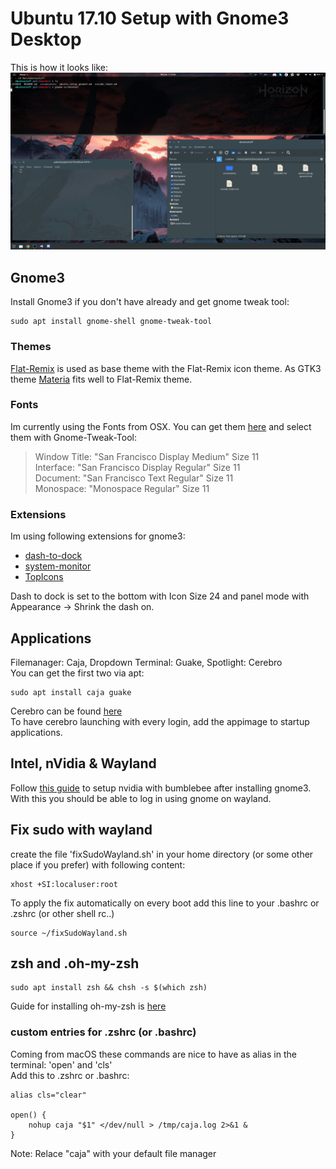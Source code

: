 # Ubuntu 17.10 Setup with Gnome3 Desktop  

This is how it looks like:  
![desktop-preview](screenshots/desktop.png)

## Gnome3 

Install Gnome3 if you don't have already and get gnome tweak tool:
```
sudo apt install gnome-shell gnome-tweak-tool
```  

### Themes
[Flat-Remix](https://github.com/daniruiz/Flat-Remix-GNOME-theme) is used as base theme with the Flat-Remix icon theme. As GTK3 theme [Materia](https://github.com/nana-4/materia-theme) fits well to Flat-Remix theme. 

### Fonts
Im currently using the Fonts from OSX. You can get them [here](https://github.com/AppleDesignResources/SanFranciscoFont) and select them with Gnome-Tweak-Tool:  

> Window Title: "San Francisco Display Medium" Size 11  
> Interface: "San Francisco Display Regular" Size 11  
> Document: "San Francisco Text Regular" Size 11  
> Monospace: "Monospace Regular" Size 11  

### Extensions

Im using following extensions for gnome3:  
* [dash-to-dock](https://github.com/micheleg/dash-to-dock)  
* [system-monitor](https://github.com/paradoxxxzero/gnome-shell-system-monitor-applet)  
* [TopIcons](https://github.com/phocean/TopIcons-plus)  

Dash to dock is set to the bottom with Icon Size 24 and panel mode with Appearance -> Shrink the dash on.

## Applications
Filemanager: Caja, Dropdown Terminal: Guake, Spotlight: Cerebro  
You can get the first two via apt:  
```
sudo apt install caja guake
```
Cerebro can be found [here](https://cerebroapp.com/)  
To have cerebro launching with every login, add the appimage to startup applications.

## Intel, nVidia & Wayland  
Follow [this guide](https://www.pcsuggest.com/nvidia-optimus-ubuntu/) to setup nvidia with bumblebee after installing gnome3.  
With this you should be able to log in using gnome on wayland.  

## Fix sudo with wayland
create the file 'fixSudoWayland.sh' in your home directory (or some other place if you prefer) with following content:  
```
xhost +SI:localuser:root
```
To apply the fix automatically on every boot add this line to your .bashrc or .zshrc (or other shell rc..)
```
source ~/fixSudoWayland.sh
```

## zsh and .oh-my-zsh
```
sudo apt install zsh && chsh -s $(which zsh)
```
Guide for installing oh-my-zsh is [here](https://github.com/robbyrussell/oh-my-zsh)  

### custom entries for .zshrc (or .bashrc)
Coming from macOS these commands are nice to have as alias in the terminal: 'open' and 'cls'  
Add this to .zshrc or .bashrc:
```
alias cls="clear"

open() { 
	nohup caja "$1" </dev/null > /tmp/caja.log 2>&1 & 
} 
```
Note: Relace "caja" with your default file manager